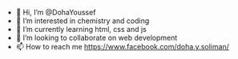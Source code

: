 - 👋 Hi, I’m @DohaYoussef
- 👀 I’m interested in chemistry and coding
- 🌱 I’m currently learning html, css and js
- 💞️ I’m looking to collaborate on web development
- 📫 How to reach me https://www.facebook.com/doha.y.soliman/
